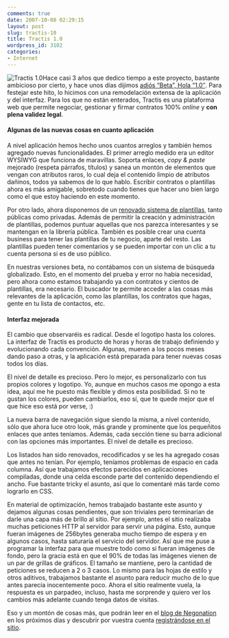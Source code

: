 ```yaml
---
comments: true
date: 2007-10-08 02:29:15
layout: post
slug: tractis-10
title: Tractis 1.0
wordpress_id: 3102
categories:
- Internet
---
```


![Tractis 1.0](http://www.minid.net/images/tractis-10-03.png)Hace casi 3 años que dedico tiempo a este proyecto, bastante ambicioso por cierto, y hace unos días dijimos [adiós “Beta”, Hola “1.0″](http://blog.negonation.com/es/tractis-abre-sus-puertas-en-espana/). Para festejar este hito, lo hicimos con una remodelación extensa de la aplicación y del interfaz. Para los que no están enterados, Tractis es una plataforma web que permite negociar, gestionar y firmar contratos 100% _online_ y **con plena validez legal**.





#### Algunas de las nuevas cosas en cuanto aplicación





A nivel aplicación hemos hecho unos cuantos arreglos y también hemos agregado nuevas funcionalidades. El primer arreglo medido era un editor WYSIWYG que funciona de maravillas. Soporta enlaces, _copy & paste_ mejorado (respeta párrafos, títulos) y sanea un montón de elementos que vengan con atributos raros, lo cual deja el contenido limpio de atributos dañinos, todos ya sabemos de lo que hablo. Escribir contratos o plantillas ahora es más amigable, sobretodo cuando tienes que hacer uno bien largo como el que estoy haciendo en este momento.




<!-- more -->



Por otro lado, ahora disponemos de un [renovado sistema de plantillas](https://www.tractis.com/templates/public), tanto públicas como privadas. Además de permitir la creación y administración de plantillas, podemos puntuar aquellas que nos parezca interesantes y se mantengan en la librería pública. También es posible crear una cuenta business para tener las plantillas de tu negocio, aparte del resto. Las plantillas pueden tener comentarios y se pueden importar con un clic a tu cuenta persona si es de uso público.





En nuestras versiones beta, no contábamos con un sistema de búsqueda globalizado. Esto, en el momento del prueba y error no había necesidad, pero ahora como estamos trabajando ya con contratos y cientos de plantillas, era necesario. El buscador te permite acceder a las cosas más relevantes de la aplicación, como las plantillas, los contratos que hagas, gente en tu lista de contactos, etc.





#### Interfaz mejorada





El cambio que observaréis es radical. Desde el logotipo hasta los colores. La interfaz de Tractis es producto de horas y horas de trabajo definiendo y evolucionando cada convención. Algunas, mueren a los pocos meses dando paso a otras, y la aplicación está preparada para tener nuevas cosas todos los días.





El nivel de detalle es precioso. Pero lo mejor, es personalizarlo con tus propios colores y logotipo. Yo, aunque en muchos casos me opongo a esta idea, aquí me he puesto más flexible y dimos esta posibilidad. Si no te gustan los colores, pueden cambiarlos, eso sí, que te quede mejor que el que hice eso está por verse, :)





La nueva barra de navegación sigue siendo la misma, a nivel contenido, sólo que ahora luce otro look, más grande y prominente que los pequeñitos enlaces que antes teníamos. Además, cada sección tiene su barra adicional con las opciones más importantes. El nivel de detalle es precioso.





Los listados han sido renovados, recodificados y se les ha agregado cosas que antes no tenían. Por ejemplo, teníamos problemas de espacio en cada columna. Así que trabajamos efectos parecidos en aplicaciones compiladas, donde una celda esconde parte del contenido dependiendo el ancho. Fue bastante tricky el asunto, así que lo comentaré más tarde como lograrlo en CSS.





En material de optimización, hemos trabajado bastante este asunto y dejamos algunas cosas pendientes, que son triviales pero terminarían de darle una capa más de brillo al sitio. Por ejemplo, antes el sitio realizaba muchas peticiones HTTP al servidor para servir una página. Esto, aunque fueran imágenes de 256bytes generaba mucho tiempo de espera y en algunos casos, hasta saturaría el servicio del servidor. Así que me puse a programar la interfaz para que muestre todo como si fueran imágenes de fondo, pero la gracia está en que el 90% de todas las imágenes vienen de un par de grillas de gráficos. El tamaño se mantiene, pero la cantidad de peticiones se reducen a 2 o 3 casos. Lo mismo para las hojas de estilo y otros aditivos, trabajamos bastante el asunto para reducir mucho de lo que antes parecía inocentemente poco. Ahora el sitio realmente vuela, la respuesta es un parpadeo, incluso, hasta me sorprende y quiero ver los cambios más adelante cuando tenga datos de visitas.





Eso y un montón de cosas más, que podrán leer en el [blog de Negonation](http://blog.negonation.com/es/tractis-abre-sus-puertas-en-espana/) en los próximos días y descubrir por vuestra cuenta [registrándose en el sitio](https://www.tractis.com/signup).
